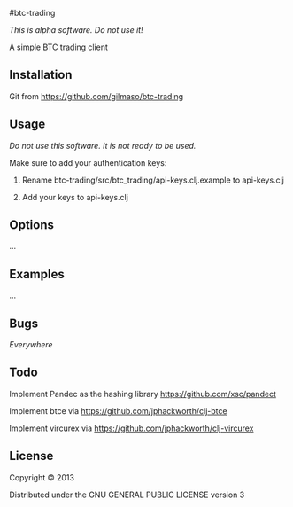 #btc-trading

*This is alpha software. Do not use it!*

A simple BTC trading client

## Installation

Git from https://github.com/gilmaso/btc-trading

## Usage

*Do not use this software. It is not ready to be used.*


Make sure to add your authentication keys:

1. Rename btc-trading/src/btc_trading/api-keys.clj.example to api-keys.clj

2. Add your keys to api-keys.clj

## Options

...

## Examples

...

## Bugs

*Everywhere*

## Todo

Implement Pandec as the hashing library https://github.com/xsc/pandect

Implement btce via https://github.com/jphackworth/clj-btce

Implement vircurex via https://github.com/jphackworth/clj-vircurex

## License

Copyright © 2013

Distributed under the GNU GENERAL PUBLIC LICENSE version 3
